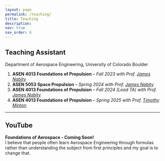 ```yaml
---
layout: page
permalink: /teaching/
title: Teaching
description:
nav: true
nav_order: 6
---
```


## Teaching Assistant
Department of Aerospace Engineering, University of Colorado Boulder

1. **ASEN 4013 Foundations of Propulsion** – *Fall 2023 with Prof. [James Nabity](https://www.colorado.edu/aerospace/james-nabity)*
2. **ASEN 5053 Space Propulsion** – *Spring 2024 with Prof. [James Nabity](https://www.colorado.edu/aerospace/james-nabity)*
3. **ASEN 4013 Foundations of Propulsion** – *Fall 2024 (Lead TA) with Prof. [James Nabity](https://www.colorado.edu/aerospace/james-nabity)*
4. **ASEN 4013 Foundations of Propulsion** – *Spring 2025 with Prof. [Timothy Minton](https://www.colorado.edu/aerospace/timothy-k-minton)*

---

## YouTube
**Foundations of Aerospace - Coming Soon!**  
I believe that people often learn Aerospace Engineering through formulas rather than understanding the subject from first principles and my goal is to change that.

<!--
My tutorial on 3-CNF SAT to Subset Sum reduction is the **most watched video on the topic** on the internet. 
Check out the nice comments I got :)

[[Link to the YouTube tutorial]](https://youtu.be/k8RkYp5KhhU?si=-LQI-fJ0rnPpG4gg)

<div class="video-container">
    <iframe src="https://www.youtube.com/embed/k8RkYp5KhhU"
            title="YouTube video player"
            frameborder="0"
            allow="accelerometer; autoplay; clipboard-write; encrypted-media; gyroscope; picture-in-picture"
            allowfullscreen>
    </iframe>
</div>
-->
